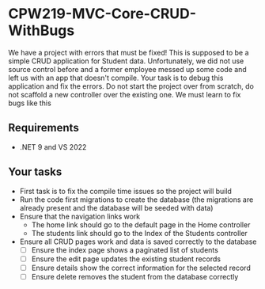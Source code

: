 # CPW219-MVC-Core-CRUD-WithBugs
We have a project with errors that must be fixed! This is supposed to be a simple CRUD
application for Student data. Unfortunately, we did not use source control before and
a former employee messed up some code and left us with an app that doesn't compile. Your
task is to debug this application and fix the errors. Do not start the project over from scratch,
do not scaffold a new controller over the existing one. We must learn to fix bugs like this

## Requirements
- .NET 9 and VS 2022

## Your tasks
- First task is to fix the compile time issues so the project will build
- Run the code first migrations to create the database (the migrations are already present and the database will be seeded with data)
- Ensure that the navigation links work
    - The home link should go to the default page in the Home controller
    - The students link should go to the Index of the Students controller
- Ensure all CRUD pages work and data is saved correctly to the database
  - [ ] Ensure the index page shows a paginated list of students
  - [ ] Ensure the edit page updates the existing student records
  - [ ] Ensure details show the correct information for the selected record
  - [ ] Ensure delete removes the student from the database correctly
